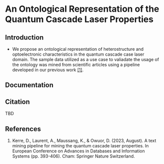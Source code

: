 # An Ontological Representation of the Quantum Cascade Laser Properties
## Introduction
* We propose an ontological representation of heterostructure and optoelectronic characteristics in the quantum cascade case laser domain. The sample data utilized as a use case to valiadate the usage of the ontology was mined from scientific articles using a pipeline developed in our previous work [[1]](https://doi.org/10.1007/978-3-031-42941-5_34).
## Documentation

## Citation
TBD
## References
1. Kerre, D., Laurent, A., Maussang, K., & Owuor, D. (2023, August). A text mining pipeline for mining the quantum cascade laser properties. In European Conference on Advances in Databases and Information Systems (pp. 393-406). Cham: Springer Nature Switzerland.
